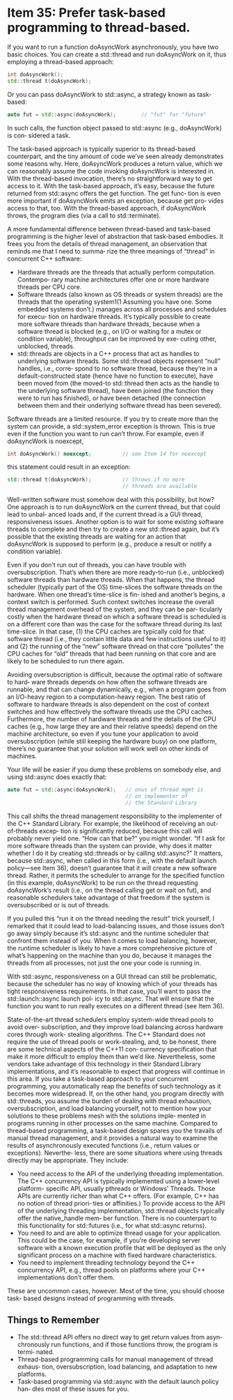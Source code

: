 # Item 35: Prefer task-based programming to thread-based.
If  you  want  to  run  a  function  doAsyncWork  asynchronously,  you  have  two  basic
choices. You can create a std::thread and run doAsyncWork on it, thus employing
a thread-based approach:
```cpp
int doAsyncWork();
std::thread t(doAsyncWork);
```
Or you can pass doAsyncWork to std::async, a strategy known as task-based:
```cpp
auto fut = std::async(doAsyncWork);        // "fut" for "future"
```
In such calls,  the  function object passed  to std::async (e.g., doAsyncWork)  is con‐
sidered a task.

The task-based approach is typically superior to its thread-based counterpart, and the
tiny  amount  of  code  we’ve  seen  already  demonstrates  some  reasons  why.  Here,
doAsyncWork  produces  a  return  value,  which  we  can  reasonably  assume  the  code
invoking doAsyncWork is interested in. With the thread-based invocation, there’s no
straightforward  way  to  get  access  to  it.  With  the  task-based  approach,  it’s  easy,
because the future returned from std::async offers the get function. The get func‐
tion  is  even more  important  if doAsyncWork  emits  an  exception, because get pro‐
vides access to that, too. With the thread-based approach, if doAsyncWork throws, the
program dies (via a call to std::terminate).

A more  fundamental difference between  thread-based and  task-based programming
is  the  higher  level  of  abstraction  that  task-based  embodies.  It  frees  you  from  the
details of thread management, an observation that reminds me that I need to summa‐
rize the three meanings of “thread” in concurrent C++ software:
- Hardware threads are the threads that actually perform computation. Contempo‐
rary machine architectures offer one or more hardware threads per CPU core.
- Software  threads  (also  known  as OS  threads  or  system  threads)  are  the  threads
that the operating system1(1 Assuming you have one. Some embedded systems don’t.)
 manages across all processes and schedules for execu‐
tion on hardware  threads. It’s  typically possible  to create more software  threads
than hardware threads, because when a software thread is blocked (e.g., on I/O or
waiting for a mutex or condition variable), throughput can be improved by exe‐
cuting other, unblocked, threads.
- std::threads  are  objects  in  a  C++  process  that  act  as  handles  to  underlying
software threads. Some std::thread objects represent “null” handles, i.e., corre‐
spond  to  no  software  thread,  because  they’re  in  a  default-constructed  state
(hence  have  no  function  to  execute),  have  been  moved  from  (the  moved-to
std::thread  then  acts  as  the  handle  to  the  underlying  software  thread),  have
been joined (the function they were to run has finished), or have been detached
(the  connection  between  them  and  their  underlying  software  thread  has  been
severed).

Software threads are a limited resource. If you try to create more than the system can
provide, a std::system_error exception is thrown. This is true even if the function
you want to run can’t throw. For example, even if doAsyncWork is noexcept,
```cpp
int doAsyncWork() noexcept;          // see Item 14 for noexcept
```
this statement could result in an exception:
```cpp
std::thread t(doAsyncWork);          // throws if no more
                                     // threads are available
```
Well-written  software  must  somehow  deal  with  this  possibility,  but  how?  One
approach is to run doAsyncWork on the current thread, but that could lead to unbal‐
anced loads and, if the current thread is a GUI thread, responsiveness issues. Another
option is to wait for some existing software threads to complete and then try to create
a new std::thread again, but it’s possible that the existing threads are waiting for an
action  that doAsyncWork  is  supposed  to perform  (e.g., produce  a  result or notify  a
condition variable).

Even  if  you  don’t  run  out  of  threads,  you  can  have  trouble with  oversubscription.
That’s  when  there  are  more  ready-to-run  (i.e.,  unblocked)  software  threads  than
hardware threads. When that happens, the thread scheduler (typically part of the OS)
time-slices the software threads on the hardware. When one thread’s time-slice is fin‐
ished  and  another’s  begins,  a  context  switch  is  performed.  Such  context  switches
increase the overall thread management overhead of the system, and they can be par‐
ticularly costly when the hardware thread on which a software thread is scheduled is
on a different core than was the case for the software thread during its last time-slice.
In that case, (1) the CPU caches are typically cold for that software thread (i.e., they
contain little data and few instructions useful to it) and (2) the running of the “new”
software  thread  on  that  core  “pollutes”  the CPU  caches  for  “old”  threads  that  had
been running on that core and are likely to be scheduled to run there again.

Avoiding oversubscription is difficult, because the optimal ratio of software to hard‐
ware  threads depends on how often  the software  threads are runnable, and  that can
change  dynamically,  e.g.,  when  a  program  goes  from  an  I/O-heavy  region  to  a
computation-heavy  region.  The  best  ratio  of  software  to  hardware  threads  is  also
dependent on  the  cost of  context  switches and how  effectively  the  software  threads
use the CPU caches. Furthermore, the number of hardware threads and the details of
the CPU  caches  (e.g.,  how  large  they  are  and  their  relative  speeds)  depend  on  the
machine architecture, so even if you tune your application to avoid oversubscription
(while  still  keeping  the  hardware  busy)  on  one  platform,  there’s  no  guarantee  that
your solution will work well on other kinds of machines.

Your  life will  be  easier  if  you  dump  these  problems  on  somebody  else,  and  using
std::async does exactly that:
```cpp
auto fut = std::async(doAsyncWork);   // onus of thread mgmt is
                                      // on implementer of
                                      // the Standard Library
```
This call shifts the thread management responsibility to the implementer of the C++
Standard Library. For example,  the  likelihood of  receiving an out-of-threads excep‐
tion is significantly reduced, because this call will probably never yield one. “How can
that be?” you might wonder. “If I ask for more software threads than the system can
provide, why does  it matter whether  I do  it by creating std::threads or by calling
std::async?”  It matters,  because  std::async, when  called  in  this  form  (i.e., with
the default  launch policy—see  Item  36), doesn’t  guarantee  that  it will  create  a new
software thread. Rather, it permits the scheduler to arrange for the specified function
(in  this  example, doAsyncWork)  to be  run on  the  thread  requesting doAsyncWork’s
result (i.e., on the thread calling get or wait on fut), and reasonable schedulers take
advantage of that freedom if the system is oversubscribed or is out of threads.

If you pulled this “run it on the thread needing the result” trick yourself, I remarked
that  it  could  lead  to  load-balancing  issues,  and  those  issues  don’t  go  away  simply
because  it’s  std::async  and  the  runtime  scheduler  that  confront  them  instead  of
you. When  it  comes  to  load  balancing, however,  the  runtime  scheduler  is  likely  to
have  a more  comprehensive picture of what’s happening on  the machine  than  you
do, because  it manages  the  threads  from all processes, not  just  the one your code  is
running in.

With std::async, responsiveness on a GUI thread can still be problematic, because
the scheduler has no way of knowing which of your threads has tight responsiveness
requirements. In that case, you’ll want to pass the std::launch::async launch pol‐
icy to std::async. That will ensure that the function you want to run really executes
on a different thread (see Item 36).

State-of-the-art  thread  schedulers  employ  system-wide  thread  pools  to  avoid  over‐
subscription, and they improve load balancing across hardware cores through work-
stealing  algorithms. The C++  Standard does not  require  the use of  thread pools or
work-stealing, and, to be honest, there are some technical aspects of the C++11 con‐
currency  specification  that make  it more  difficult  to  employ  them  than  we’d  like.
Nevertheless,  some  vendors  take  advantage  of  this  technology  in  their  Standard
Library implementations, and it’s reasonable to expect that progress will continue in
this  area.  If  you  take  a  task-based  approach  to  your  concurrent programming,  you
automatically reap the benefits of such technology as it becomes more widespread. If,
on the other hand, you program directly with std::threads, you assume the burden
of dealing with thread exhaustion, oversubscription, and load balancing yourself, not
to mention  how  your  solutions  to  these  problems mesh with  the  solutions  imple‐
mented in programs running in other processes on the same machine.
Compared to thread-based programming, a task-based design spares you the travails
of manual thread management, and  it provides a natural way to examine the results
of  asynchronously  executed  functions  (i.e.,  return  values  or  exceptions). Neverthe‐
less, there are some situations where using threads directly may be appropriate. They
include:
- You need access to the API of the underlying threading implementation. The
C++  concurrency  API  is  typically  implemented  using  a  lower-level  platform-
specific API,  usually  pthreads  or Windows’ Threads. Those APIs  are  currently
richer than what C++ offers. (For example, C++ has no notion of thread priori‐
ties  or  affinities.)  To  provide  access  to  the  API  of  the  underlying  threading
implementation, std::thread objects  typically offer  the native_handle mem‐
ber function. There is no counterpart to this functionality for std::futures (i.e.,
for what std::async returns).
- You need to and are able to optimize thread usage for your application. This
could be the case, for example, if you’re developing server software with a known
execution  profile  that  will  be  deployed  as  the  only  significant  process  on  a
machine with fixed hardware characteristics.
- You  need  to  implement  threading  technology  beyond  the C++  concurrency
API,  e.g.,  thread  pools  on  platforms  where  your  C++  implementations  don’t
offer them.

These  are  uncommon  cases,  however. Most  of  the  time,  you  should  choose  task-
based designs instead of programming with threads.

## Things to Remember
- The  std::thread API  offers no  direct way  to  get  return  values  from  asyn‐
chronously run functions, and if those functions throw, the program is termi‐
nated.
- Thread-based programming calls  for manual management of  thread exhaus‐
tion, oversubscription, load balancing, and adaptation to new platforms.
- Task-based programming via std::async with the default launch policy han‐
dles most of these issues for you.
